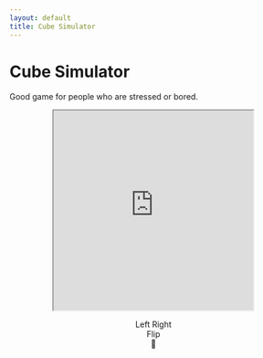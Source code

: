 ```yaml
---
layout: default
title: Cube Simulator
---
```

<html lang="{{ site.lang | default: "en-US" }}">
  <head>
    <meta charset="UTF-8">
    <title>Cube Simulator</title>
    </head>
  <body>
<html lang="{{ site.lang | default: "en-US" }}">
  <head>
    <meta name="viewport" content="width=device-width, initial-scale=1">
    <meta charset="utf-8">
	<link rel="stylesheet" href="{{ site.baseurl }}/cube/cube.css">
  </head>
  <body>
<h1>Cube Simulator</h1>
<p>Good game for people who are stressed or bored.</p>
    <p style="text-align: center;"><iframe style="margin: auto; width: 350px; height: 350px; overflow: hidden;" src="https://html-online.com/demo/css3-cube/" width="400" height="400" scrolling="no">Iframes not supported</iframe></p>
<div id="wrapD3Cube">
    <div id="D3Cube">
        <div id="side1"></div>
        <div id="side2"></div>
        <div id="side3"></div>
        <div id="side4"></div>
        <div id="side5"></div>
        <div id="side6"></div>
    </div>
</div>
<p style="text-align: center;">
    <a onclick="turnLeft()">Left</a>
    <a onclick="turnRight()">Right</a> <br />
    <a onclick="flipCube()">Flip</a> <br />
    <a onclick="random()">🎲</a.
</p>
<script>
	  var cubex = -22,    // initial rotation
cubey = -38,
cubez = 0;
function rotate(variableName, degrees) {
    window[variableName] = window[variableName] + degrees;
    rotCube(cubex, cubey, cubez);
}
function rotCube(degx, degy, degz){
    segs = "rotateX("+degx+"deg) rotateY("+degy+"deg) rotateZ("+degz+"deg) translateX(0) translateY(0) translateZ(0)";
    $('#D3Cube').css({"transform":segs});
}
function turnRight() {
    rotate("cubey", 90);
}
function turnLeft() {
    rotate("cubey", -90);
}
function flipCube() {
    rotate("cubez", -180);
}
function random() {
    rotate("cubex", -180);
    rotate("cubey", -180);
    rotate("cubez", -180);
}
  </script>
 </body>
</html>

